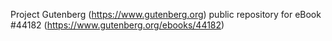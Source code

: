 Project Gutenberg (https://www.gutenberg.org) public repository for eBook #44182 (https://www.gutenberg.org/ebooks/44182)
